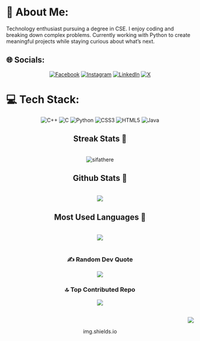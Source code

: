 # 💫 About Me:
Technology enthusiast pursuing a degree in CSE. I enjoy coding and breaking down complex problems. Currently working with Python to create meaningful projects while staying curious about what’s next.

## 🌐 Socials:
<div align="center">

[![Facebook](https://img.shields.io/badge/Facebook-%231877F2.svg?logo=Facebook&logoColor=white)](https://facebook.com/sifathere) [![Instagram](https://img.shields.io/badge/Instagram-%23E4405F.svg?logo=Instagram&logoColor=white)](https://instagram.com/sifat_360) [![LinkedIn](https://img.shields.io/badge/LinkedIn-%230077B5.svg?logo=linkedin&logoColor=white)](https://linkedin.com/in/sifathere) [![X](https://img.shields.io/badge/X-black.svg?logo=X&logoColor=white)](https://x.com/_sifat360_)

</div>



# 💻 Tech Stack:
<div align="center">

![C++](https://img.shields.io/badge/c++-%2300599C.svg?style=for-the-badge&logo=c%2B%2B&logoColor=white) 
![C](https://img.shields.io/badge/c-%2300599C.svg?style=for-the-badge&logo=c&logoColor=white) 
![Python](https://img.shields.io/badge/python-3670A0?style=for-the-badge&logo=python&logoColor=ffdd54) 
![CSS3](https://img.shields.io/badge/css3-%231572B6.svg?style=for-the-badge&logo=css3&logoColor=white) 
![HTML5](https://img.shields.io/badge/html5-%23E34F26.svg?style=for-the-badge&logo=html5&logoColor=white) 
![Java](https://img.shields.io/badge/java-%23ED8B00.svg?style=for-the-badge&logo=openjdk&logoColor=white)
</div>

<div align="center">

  ##  Streak Stats 	💪
  <br>

 <img src="https://github-readme-streak-stats.herokuapp.com/?user=sifathere&theme=default&border=00ff00&stroke=00ff00&ring=00ff00&fire=00ff00&currStreakNum=00ff00&sideNums=00ff00&currStreakLabel=00ff00&sideLabels=00ff00&dates=00ff00" alt="sifathere" />



<div align="center">

  ##  Github Stats 	👾
  <br>
  <img src="https://github-readme-stats.vercel.app/api?username=sifathere&show_icons=true&hide=contribs,prs&cache_seconds=86400&theme=default&border=00ff00&stroke=00ff00&ring=00ff00&fire=00ff00&currStreakNum=00ff00&sideNums=00ff00&currStreakLabel=00ff00&sideLabels=00ff00&dates=00ff00" />
</div>

<div align="center">

  ## Most Used Languages 🌟
  <br>
     <img src="https://github-readme-stats.vercel.app/api/top-langs/?username=sifathere&theme=transparent&hide_border=false&include_all_commits=false&count_private=false&layout=compact&bg_color=ffffff&title_color=FFD700&text_color=FFD700" />
      </div>
      <br>
<div align="center">

### ✍️ Random Dev Quote

  <img src="https://quotes-github-readme.vercel.app/api?type=horizontal&theme=aura&border=ffffff"/>

</div>

<div align="center">

### 🔝 Top Contributed Repo
<img src="https://github-contributor-stats.vercel.app/api?username=sifathere&limit=5&theme=default&combine_all_yearly_contributions=true" />
</div>
<br>
<p align="right"> <img src="https://komarev.com/ghpvc/?username=sifathere&label=Visited&color=8a2be2&style=plastic" /> </p>
img.shields.io
